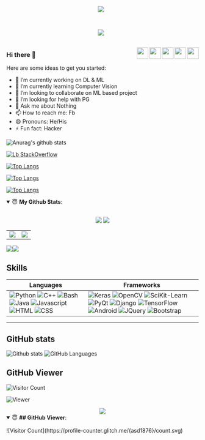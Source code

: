 <div align="center">
<code>
<img  src="https://komarev.com/ghpvc/?username=asd1876&color=dc143c&style=plastic" /> 
  
</code>
</div>

<p align="center">
<code>
<img  src="https://komarev.com/ghpvc/?username=asd1876&color=dc143c&style=plastic" /> 
  
</code>
</p>


<a href="https://www.linkedin.com/in/asd1876/"><img align="right" height="30" src="https://img.icons8.com/dusk/30/000000/linkedin.png"></a>
<a href="https://www.facebook.com/asd1876/"><img align="right" height="30" src="https://img.icons8.com/dusk/30/000000/facebook.png"></a>
<a href="https://scholar.google.com/citations?asd1876"><img align="right" height="30" src="https://img.icons8.com/color/30/000000/google-scholar--v3.png"></a>
<a href="https://medium.com/@asd1876"><img align="right" height="30" src="https://img.icons8.com/color/30/000000/medium-monogram.png"></a>
<a href="https://stackoverflow.com/users/6asd1876"><img align="right" height="30" src="https://img.icons8.com/color/30/000000/stackoverflow.png"></a>


### Hi there 👋

<!--
**asd1876/asd1876** is a ✨ _special_ ✨ repository because its `README.md` (this file) appears on your GitHub profile.
-->
Here are some ideas to get you started:

- 🔭 I’m currently working on DL & ML
- 🌱 I’m currently learning Computer Vision
- 👯 I’m looking to collaborate on ML  based project
- 🤔 I’m looking for help with PG
- 💬 Ask me about Nothing
- 📫 How to reach me: Fb
- 😄 Pronouns: He/His
- ⚡ Fun fact: Hacker

![Anurag's github stats](https://github-readme-stats.vercel.app/api?username=asd1876&show_icons=true&theme=radical)

<!-- (compact or default) -->


[![Lb StackOverflow](https://github-readme-stackoverflow.vercel.app/?userID=14542180&layout=default&theme=dark)](https://stackoverflow.com/users/14542180/backlog-giash?tab=profile)

<!--START_SECTION:activity
### :zap: Recent Activity
<!--
[![Top Langs](https://github-readme-stats.vercel.app/api/top-langs/?username=asd1876)](https://github.com/anuraghazra/github-readme-stats)
-->


[![Top Langs](https://github-readme-stats.vercel.app/api/top-langs/?username=asd1876&hide=javascript,html)](https://github.com/anuraghazra/github-readme-stats)


[![Top Langs](https://github-readme-stats.vercel.app/api/top-langs/?username=asd1876&langs_count=8)](https://github.com/anuraghazra/github-readme-stats)


[![Top Langs](https://github-readme-stats.vercel.app/api/top-langs/?username=asd1876&layout=compact)](https://github.com/anuraghazra/github-readme-stats)



<details open>
 <summary> 😇 <b>My Github Stats</b>: </summary>
<br>
<p align = "center">
  <img src = "https://github-readme-stats.vercel.app/api?username=asd1876&show_icons=true&theme=tokyonight&line_height=27">
  <img src = "https://github-readme-stats.vercel.app/api/top-langs/?username=asd1876&hide=css,java,html&theme=tokyonight">
</p>
</details>



<table>
  <tr>
    <td valign="top"><img src="https://github-readme-stats.vercel.app/api/top-langs/?username=asd1876&layout=compact&show_icons=true&title_color=ffffff&icon_color=34abeb&text_color=daf7dc&bg_color=151515"/></td>
    <td valign="top"><img src="https://github-readme-stats.vercel.app/api?username=asd1876&show_icons=true&title_color=ffffff&icon_color=34abeb&text_color=daf7dc&bg_color=151515"/></td>
  </tr>
</table>



<div align="center">
  <div style="display: flex; align-items: flex-start;">
    <img src="https://github-readme-stats.vercel.app/api/top-langs/?username=anuraghazra&layout=compact&show_icons=true&title_color=ffffff&icon_color=34abeb&text_color=daf7dc&bg_color=151515"/>
    <img src="https://github-readme-stats.vercel.app/api?username=anuraghazra&show_icons=true&title_color=ffffff&icon_color=34abeb&text_color=daf7dc&bg_color=151515" />
  </div>
</div>


## Skills
| Languages  | Frameworks |
| ---------- | ---------- |
| ![Python](https://img.shields.io/static/v1?label=Python&color=red&style=flat&logo=python) ![C++](https://img.shields.io/static/v1?label=C%2B%2B&message=5%20years&color=red&style=flat&logo=c%2B%2B) ![Bash](https://img.shields.io/static/v1?label=Bash&message=4%20years&color=green&style=flat&logo=gnu-bash) ![Java](https://img.shields.io/static/v1?label=Java&message=3%20years&color=red&style=flat&logo=java) ![Javascript](https://img.shields.io/static/v1?label=JS&message=4%20years&color=green&style=flat&logo=javascript) ![HTML](https://img.shields.io/static/v1?label=HTML&message=5%20years&color=7375CD&style=flat&logo=html5) ![CSS](https://img.shields.io/static/v1?label=CSS&message=5%20years&color=7375CD&style=flat&logo=css3)  | ![Keras](https://img.shields.io/static/v1?label=Keras&message=3%20years&color=orange&style=flat&logo=keras) ![OpenCV](https://img.shields.io/static/v1?label=OpenCV&message=3.5%20years&color=orange&style=flat&logo=opencv) ![SciKit-Learn](https://img.shields.io/static/v1?label=SciKit-Learn&message=2.5%20years&color=orange&style=flat&logo=tensorflow) ![PyQt](https://img.shields.io/static/v1?label=PyQt&message=4%20years&color=blue&style=flat&logo=qt) ![Django](https://img.shields.io/static/v1?label=Django&message=4%20years&color=blue&style=flat&logo=django) ![TensorFlow](https://img.shields.io/static/v1?label=TF&message=1.5%20years&color=orange&style=flat&logo=tensorflow) ![Android](https://img.shields.io/static/v1?label=Android&message=1%20years&color=blue&style=flat&logo=android) ![JQuery](https://img.shields.io/static/v1?label=JQuery&message=3%20years&color=purple&style=flat&logo=jquery) ![Bootstrap](https://img.shields.io/static/v1?label=Bootstrap&message=5%20years&color=purple&style=flat&logo=bootstrap)  |

---




## GitHub stats
![Github stats](https://github-readme-stats.vercel.app/api?username=asd1876&count_private=true&show_icons=true&hide_title=true&include_all_commits=true)
![GitHub Languages](https://github-readme-stats.vercel.app/api/top-langs/?username=asd1876&hide=css,html,javascript&card_width=240)



## GitHub Viewer
![Visitor Count](https://profile-counter.glitch.me/{asd1876}/count.svg)

![Viewer](https://komarev.com/ghpvc/?username=asd1876&color=dc143c&style=plastic)

<div align="center">
 
<img src="https://komarev.com/ghpvc/?username=asd1876&color=orange&style=flat-square" />

</div>

<!--   -->

<details open>
 <summary> 😇 <b>## GitHub Viewer</b>: </summary>
<br>
![Visitor Count](https://profile-counter.glitch.me/{asd1876}/count.svg)
<!--
<p align = "center">
  ![Visitor Count](https://profile-counter.glitch.me/{asd1876}/count.svg)
</p> -->
</details>

